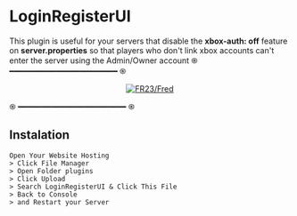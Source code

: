 # LoginRegisterUI
This plugin is useful for your servers that disable the **xbox-auth: off** feature on **server.properties** so that players who don't link xbox accounts can't enter the server using the Admin/Owner account
֍ ━━━━━━━━━━━━━━━━━━━━━━━ ֍
<p align="center">
    <a href="https://youtube.com/@fredymaruf">
        <img
            src="https://readme-typing-svg.herokuapp.com?size=15&width=280&lines=Thanks+for+using+LoginRegisterUI"
            alt="FR23/Fred"
        />
    </a>
</p>
</div>
֍ ━━━━━━━━━━━━━━━━━━━━━━━ ֍

## Instalation
```
Open Your Website Hosting
> Click File Manager
> Open Folder plugins
> Click Upload
> Search LoginRegisterUI & Click This File
> Back to Console
> and Restart your Server
```

